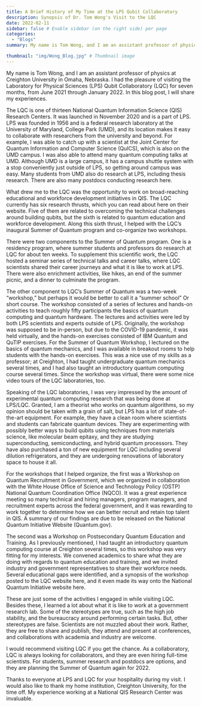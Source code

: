 ```yaml
---
title: A Brief History of My Time at the LPS Qubit Collaboratory
description: Synopsis of Dr. Tom Wong's Visit to the LQC
date: 2022-02-11
sidebar: false # Enable sidebar (on the right side) per page
categories:
  - "Blogs"
summary: My name is Tom Wong, and I am an assistant professor of physics at Creighton University in Omaha, Nebraska. I had the pleasure of visiting the Laboratory for Physical Sciences (LPS) Qubit Collaboratory (LQC) for eight months, from June 2021 through February 2022. In this blog post, I will share my experiences.

thumbnail: "img/Wong_Blog.jpg" # Thumbnail image
---
```

My name is Tom Wong, and I am an assistant professor of physics at Creighton University in Omaha, Nebraska. I had the pleasure of visiting the Laboratory for Physical Sciences (LPS) Qubit Collaboratory (LQC) for seven months, from June 2021 through January 2022. In this blog post, I will share my experiences.

The LQC is one of thirteen National Quantum Information Science (QIS) Research Centers. It was launched in November 2020 and is a part of LPS. LPS was founded in 1956 and is a federal research laboratory at the University of Maryland, College Park (UMD), and its location makes it easy to collaborate with researchers from the university and beyond. For example, I was able to catch up with a scientist at the Joint Center for Quantum Information and Computer Science (QuICS), which is also on the UMD campus. I was also able to attend many quantum computing talks at UMD. Although UMD is a large campus, it has a campus shuttle system with a stop conveniently just outside of LPS, so getting around campus was easy. Many students from UMD also do research at LPS, including thesis research. There are also many postdocs conducting research here.

What drew me to the LQC was the opportunity to work on broad-reaching educational and workforce development initiatives in QIS. The LQC currently has six research thrusts, which you can read about here on their website. Five of them are related to overcoming the technical challenges around building qubits, but the sixth is related to quantum education and workforce development. Along this sixth thrust, I helped with the LQC’s inaugural Summer of Quantum program and co-organize two workshops.

There were two components to the Summer of Quantum program. One is a residency program, where summer students and professors do research at LQC for about ten weeks. To supplement this scientific work, the LQC hosted a seminar series of technical talks and career talks, where LQC scientists shared their career journeys and what it is like to work at LPS. There were also enrichment activities, like hikes, an end of the summer picnic, and a dinner to culminate the program.

The other component to LQC’s Summer of Quantum was a two-week “workshop,” but perhaps it would be better to call it a “summer school” Or short course. The workshop consisted of a series of lectures and hands-on activities to teach roughly fifty participants the basics of quantum computing and quantum hardware. The lectures and activities were led by both LPS scientists and experts outside of LPS. Originally, the workshop was supposed to be in-person, but due to the COVID-19 pandemic, it was held virtually, and the hands-on exercises consisted of IBM Quantum and QuTIP exercises. For the Summer of Quantum Workshop, I lectured on the basics of quantum mechanics, and I was available in breakout rooms to help students with the hands-on exercises. This was a nice use of my skills as a professor; at Creighton, I had taught undergraduate quantum mechanics several times, and I had also taught an introductory quantum computing course several times. Since the workshop was virtual, there were some nice video tours of the LQC laboratories, too.

Speaking of the LQC laboratories, I was very impressed by the amount of experimental quantum computing research that was being done at LPS/LQC. Granted, I am a theorist who works on quantum algorithms, so my opinion should be taken with a grain of salt, but LPS has a lot of state-of-the-art equipment. For example, they have a clean room where scientists and students can fabricate quantum devices. They are experimenting with possibly better ways to build qubits using techniques from materials science, like molecular beam epitaxy, and they are studying superconducting, semiconducting, and hybrid quantum processors. They have also purchased a ton of new equipment for LQC including several dilution refrigerators, and they are undergoing renovations of laboratory space to house it all.

For the workshops that I helped organize, the first was a Workshop on Quantum Recruitment in Government, which we organized in collaboration with the White House Office of Science and Technology Policy (OSTP) National Quantum Coordination Office (NQCO). It was a great experience meeting so many technical and hiring managers, program managers, and recruitment experts across the federal government, and it was rewarding to work together to determine how we can better recruit and retain top talent in QIS. A summary of our findings are due to be released on the National Quantum Initiative Website (Quantum.gov).

The second was a Workshop on Postsecondary Quantum Education and Training. As I previously mentioned, I had taught an introductory quantum computing course at Creighton several times, so this workshop was very fitting for my interests. We convened academics to share what they are doing with regards to quantum education and training, and we invited industry and government representatives to share their workforce needs. Several educational gaps were identified, and a synopsis of the workshop posted to the LQC website here, and it even made its way onto the National Quantum Initiative website here.

These are just some of the activities I engaged in while visiting LQC. Besides these, I learned a lot about what it is like to work at a government research lab. Some of the stereotypes are true, such as the high job stability, and the bureaucracy around performing certain tasks. But, other stereotypes are false. Scientists are not muzzled about their work. Rather, they are free to share and publish, they attend and present at conferences, and collaborations with academia and industry are welcome.

I would recommend visiting LQC if you get the chance. As a collaboratory, LQC is always looking for collaborators, and they are even hiring full-time scientists. For students, summer research and postdocs are options, and they are planning the Summer of Quantum again for 2022.

Thanks to everyone at LPS and LQC for your hospitality during my visit. I would also like to thank my home institution, Creighton University, for the time off. My experience working at a National QIS Research Center was invaluable.
